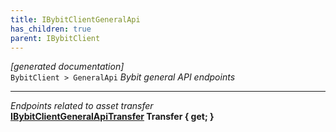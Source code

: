 ```yaml
---
title: IBybitClientGeneralApi
has_children: true
parent: IBybitClient
---
```

*[generated documentation]*  
`BybitClient > GeneralApi`
*Bybit general API endpoints*
  
***
*Endpoints related to asset transfer*  
**[IBybitClientGeneralApiTransfer](ClientInfo/GeneralApi/IBybitClientGeneralApiTransfer.html) Transfer { get; }**  
